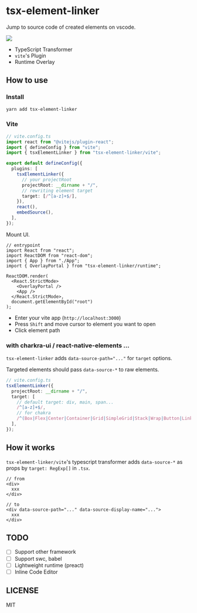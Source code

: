 # tsx-element-linker

Jump to source code of created elements on vscode.

![](https://gyazo.com/c37613f60f53d43e9701ebc6d4c97922.gif)

- TypeScript Transformer
- `vite`'s Plugin
- Runtime Overlay

## How to use

### Install

```bash
yarn add tsx-element-linker
```

### Vite

```ts
// vite.config.ts
import react from "@vitejs/plugin-react";
import { defineConfig } from "vite";
import { tsxElementLinker } from "tsx-element-linker/vite";

export default defineConfig({
  plugins: [
    tsxElementLinker({
      // your projectRoot
      projectRoot: __dirname + "/",
      // rewriting element target
      target: [/^[a-z]+$/],
    }),
    react(),
    embedSource(),
  ],
});
```

Mount UI.

```tsx
// entrypoint
import React from "react";
import ReactDOM from "react-dom";
import { App } from "./App";
import { OverlayPortal } from "tsx-element-linker/runtime";

ReactDOM.render(
  <React.StrictMode>
    <OverlayPortal />
    <App />
  </React.StrictMode>,
  document.getElementById("root")
);
```

- Enter your vite app (`http://localhost:3000`)
- Press `Shift` and move cursor to element you want to open
- Click element path

### with charkra-ui / react-native-elements ...

`tsx-element-linker` adds `data-source-path="..."` for `target` options.

Targeted elements should pass `data-source-*` to raw elements.

```ts
// vite.config.ts
tsxElementLinker({
  projectRoot: __dirname + "/",
  target: [
    // default target: div, main, span...
    /^[a-z]+$/,
    // for chakra
    /^(Box|Flex|Center|Container|Grid|SimpleGrid|Stack|Wrap|Button|Link|Icon|Image)$/,
  ],
});
```

## How it works

`tsx-element-linker/vite`'s typescript transformer adds `data-source-*` as props by `target: RegExp[]` in `.tsx`.

```tsx
// from
<div>
  xxx
</div>

// to
<div data-source-path="..." data-source-display-name="...">
  xxx
</div>
```

## TODO

- [ ] Support other framework
- [ ] Support swc, babel
- [ ] Lightweight runtime (preact)
- [ ] Inline Code Editor

## LICENSE

MIT
